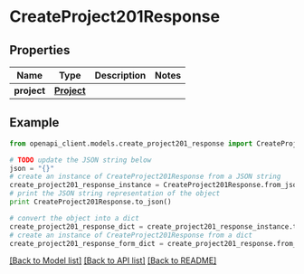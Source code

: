 # CreateProject201Response


## Properties
Name | Type | Description | Notes
------------ | ------------- | ------------- | -------------
**project** | [**Project**](Project.md) |  | 

## Example

```python
from openapi_client.models.create_project201_response import CreateProject201Response

# TODO update the JSON string below
json = "{}"
# create an instance of CreateProject201Response from a JSON string
create_project201_response_instance = CreateProject201Response.from_json(json)
# print the JSON string representation of the object
print CreateProject201Response.to_json()

# convert the object into a dict
create_project201_response_dict = create_project201_response_instance.to_dict()
# create an instance of CreateProject201Response from a dict
create_project201_response_form_dict = create_project201_response.from_dict(create_project201_response_dict)
```
[[Back to Model list]](../README.md#documentation-for-models) [[Back to API list]](../README.md#documentation-for-api-endpoints) [[Back to README]](../README.md)


